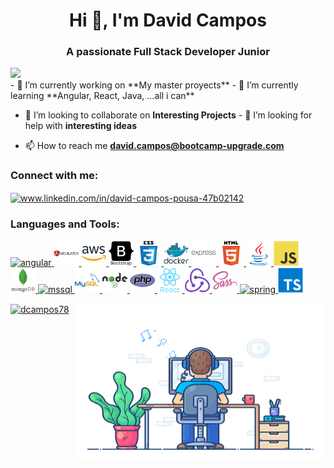 <h1 align="center">Hi 👋, I'm David Campos</h1>
<h3 align="center">A passionate Full Stack Developer Junior</h3>
<div dir="auto">
<animated-image data-catalyst="" style="width: 1920px;"><a target="_blank" rel="noopener noreferrer nofollow" href="https://user-images.githubusercontent.com/112029342/195459216-f112d4b1-c467-482f-8015-f5137026ddaf.gif" data-target="animated-image.originalLink"><img src="https://user-images.githubusercontent.com/112029342/195459216-f112d4b1-c467-482f-8015-f5137026ddaf.gif" style="max-width: 100%; display: inline-block;" data-target="animated-image.originalImage"></a>
      <span class="AnimatedImagePlayer" data-target="animated-image.player" hidden="">
        <a data-target="animated-image.replacedLink" class="AnimatedImagePlayer-images" href="https://user-images.githubusercontent.com/112029342/195459216-f112d4b1-c467-482f-8015-f5137026ddaf.gif" target="_blank">    
  <span data-target="animated-image.imageContainer">
      <img data-target="animated-image.replacedImage" alt="195459216-f112d4b1-c467-482f-8015-f5137026ddaf.gif" class="AnimatedImagePlayer-animatedImage" src="https://user-images.githubusercontent.com/112029342/195459216-f112d4b1-c467-482f-8015-f5137026ddaf.gif" style="display: block; opacity: 1;">
    <canvas class="AnimatedImagePlayer-stillImage" aria-hidden="true" width="846" height="263"></canvas></span></a>
  <button data-target="animated-image.imageButton" class="AnimatedImagePlayer-images" tabindex="-1" aria-label="Play 195459216-f112d4b1-c467-482f-8015-f5137026ddaf.gif" hidden=""></button>
  <span class="AnimatedImagePlayer-controls" data-target="animated-image.controls" hidden="">
    <button data-target="animated-image.playButton" class="AnimatedImagePlayer-button" aria-label="Play 195459216-f112d4b1-c467-482f-8015-f5137026ddaf.gif">
      <svg aria-hidden="true" focusable="false" class="octicon icon-play" width="16" height="16" viewBox="0 0 16 16" fill="none" xmlns="http://www.w3.org/2000/svg">
        <path d="M4 13.5427V2.45734C4 1.82607 4.69692 1.4435 5.2295 1.78241L13.9394 7.32507C14.4334 7.63943 14.4334 8.36057 13.9394 8.67493L5.2295 14.2176C4.69692 14.5565 4 14.1739 4 13.5427Z">
      </path></svg>
      <svg aria-hidden="true" focusable="false" class="octicon icon-pause" width="16" height="16" viewBox="0 0 16 16" xmlns="http://www.w3.org/2000/svg">
        <rect x="4" y="2" width="3" height="12" rx="1"></rect>
        <rect x="9" y="2" width="3" height="12" rx="1"></rect>
      </svg>
    </button>
    <a data-target="animated-image.openButton" aria-label="Open 195459216-f112d4b1-c467-482f-8015-f5137026ddaf.gif in new window" class="AnimatedImagePlayer-button" href="https://user-images.githubusercontent.com/112029342/195459216-f112d4b1-c467-482f-8015-f5137026ddaf.gif" target="_blank">
      <svg aria-hidden="true" class="octicon" xmlns="http://www.w3.org/2000/svg" viewBox="0 0 16 16" width="16" height="16">
        <path fill-rule="evenodd" d="M10.604 1h4.146a.25.25 0 01.25.25v4.146a.25.25 0 01-.427.177L13.03 4.03 9.28 7.78a.75.75 0 01-1.06-1.06l3.75-3.75-1.543-1.543A.25.25 0 0110.604 1zM3.75 2A1.75 1.75 0 002 3.75v8.5c0 .966.784 1.75 1.75 1.75h8.5A1.75 1.75 0 0014 12.25v-3.5a.75.75 0 00-1.5 0v3.5a.25.25 0 01-.25.25h-8.5a.25.25 0 01-.25-.25v-8.5a.25.25 0 01.25-.25h3.5a.75.75 0 000-1.5h-3.5z"></path>
      </svg>
    </a>
  </span>
</span></animated-image>
</div>
- 🔭 I’m currently working on **My master proyects**                                                                                                                        - 🌱 I’m currently learning **Angular, React, Java, ...all i can**

- 👯 I’m looking to collaborate on **Interesting Projects**                                                                                                                  - 🤝 I’m looking for help with **interesting ideas**

- 📫 How to reach me **david.campos@bootcamp-upgrade.com**
<h3 align="left">Connect with me:</h3>
<p align="left">
<a href="https://linkedin.com/in/david-campos-pousa-47b02142" target="blank"><img align="center" src="https://raw.githubusercontent.com/rahuldkjain/github-profile-readme-generator/master/src/images/icons/Social/linked-in-alt.svg" alt="www.linkedin.com/in/david-campos-pousa-47b02142" height="30" width="40" /></a>
</p>
<h3 align="left">Languages and Tools:</h3>
<p align="left"> <a href="https://angular.io" target="_blank" rel="noreferrer"> <img src="https://angular.io/assets/images/logos/angular/angular.svg" alt="angular" width="40" height="40"/> </a> <a href="https://angular.io" target="_blank" rel="noreferrer"> <img src="https://raw.githubusercontent.com/devicons/devicon/master/icons/angularjs/angularjs-original-wordmark.svg" alt="angularjs" width="40" height="40"/> </a> <a href="https://aws.amazon.com" target="_blank" rel="noreferrer"> <img src="https://raw.githubusercontent.com/devicons/devicon/master/icons/amazonwebservices/amazonwebservices-original-wordmark.svg" alt="aws" width="40" height="40"/> </a> <a href="https://getbootstrap.com" target="_blank" rel="noreferrer"> <img src="https://raw.githubusercontent.com/devicons/devicon/master/icons/bootstrap/bootstrap-plain-wordmark.svg" alt="bootstrap" width="40" height="40"/> </a> <a href="https://www.w3schools.com/css/" target="_blank" rel="noreferrer"> <img src="https://raw.githubusercontent.com/devicons/devicon/master/icons/css3/css3-original-wordmark.svg" alt="css3" width="40" height="40"/> </a> <a href="https://www.docker.com/" target="_blank" rel="noreferrer"> <img src="https://raw.githubusercontent.com/devicons/devicon/master/icons/docker/docker-original-wordmark.svg" alt="docker" width="40" height="40"/> </a> <a href="https://expressjs.com" target="_blank" rel="noreferrer"> <img src="https://raw.githubusercontent.com/devicons/devicon/master/icons/express/express-original-wordmark.svg" alt="express" width="40" height="40"/> </a> <a href="https://www.w3.org/html/" target="_blank" rel="noreferrer"> <img src="https://raw.githubusercontent.com/devicons/devicon/master/icons/html5/html5-original-wordmark.svg" alt="html5" width="40" height="40"/> </a> <a href="https://www.java.com" target="_blank" rel="noreferrer"> <img src="https://raw.githubusercontent.com/devicons/devicon/master/icons/java/java-original.svg" alt="java" width="40" height="40"/> </a> <a href="https://developer.mozilla.org/en-US/docs/Web/JavaScript" target="_blank" rel="noreferrer"> <img src="https://raw.githubusercontent.com/devicons/devicon/master/icons/javascript/javascript-original.svg" alt="javascript" width="40" height="40"/> </a> <a href="https://www.mongodb.com/" target="_blank" rel="noreferrer"> <img src="https://raw.githubusercontent.com/devicons/devicon/master/icons/mongodb/mongodb-original-wordmark.svg" alt="mongodb" width="40" height="40"/> </a> <a href="https://www.microsoft.com/en-us/sql-server" target="_blank" rel="noreferrer"> <img src="https://www.svgrepo.com/show/303229/microsoft-sql-server-logo.svg" alt="mssql" width="40" height="40"/> </a> <a href="https://www.mysql.com/" target="_blank" rel="noreferrer"> <img src="https://raw.githubusercontent.com/devicons/devicon/master/icons/mysql/mysql-original-wordmark.svg" alt="mysql" width="40" height="40"/> </a> <a href="https://nodejs.org" target="_blank" rel="noreferrer"> <img src="https://raw.githubusercontent.com/devicons/devicon/master/icons/nodejs/nodejs-original-wordmark.svg" alt="nodejs" width="40" height="40"/> </a> <a href="https://www.php.net" target="_blank" rel="noreferrer"> <img src="https://raw.githubusercontent.com/devicons/devicon/master/icons/php/php-original.svg" alt="php" width="40" height="40"/> </a> <a href="https://reactjs.org/" target="_blank" rel="noreferrer"> <img src="https://raw.githubusercontent.com/devicons/devicon/master/icons/react/react-original-wordmark.svg" alt="react" width="40" height="40"/> </a> <a href="https://redux.js.org" target="_blank" rel="noreferrer"> <img src="https://raw.githubusercontent.com/devicons/devicon/master/icons/redux/redux-original.svg" alt="redux" width="40" height="40"/> </a> <a href="https://sass-lang.com" target="_blank" rel="noreferrer"> <img src="https://raw.githubusercontent.com/devicons/devicon/master/icons/sass/sass-original.svg" alt="sass" width="40" height="40"/> </a> <a href="https://spring.io/" target="_blank" rel="noreferrer"> <img src="https://www.vectorlogo.zone/logos/springio/springio-icon.svg" alt="spring" width="40" height="40"/> </a> <a href="https://www.typescriptlang.org/" target="_blank" rel="noreferrer"> <img src="https://raw.githubusercontent.com/devicons/devicon/master/icons/typescript/typescript-original.svg" alt="typescript" width="40" height="40"/> </a> </p>
<div display:"flex" justify-content:"space-around">
      <p dir="auto"><animated-image data-catalyst="" style="float: right; width: 400px;"><a target="_blank" rel="noopener noreferrer nofollow" href="https://raw.githubusercontent.com/jsuarezruiz/jsuarezruiz/master/images/coding.gif" data-target="animated-      image.originalLink"><img width="400" height="250"align="right" alt="Gif" src="https://raw.githubusercontent.com/jsuarezruiz/jsuarezruiz/master/images/coding.gif" style="max-width: 100%; display: inline-block;" data-target="animated-image.originalImage"></a>
      <span class="AnimatedImagePlayer" data-target="animated-image.player" hidden="">
        <a data-target="animated-image.replacedLink" class="AnimatedImagePlayer-images" href="https://raw.githubusercontent.com/jsuarezruiz/jsuarezruiz/master/images/coding.gif" target="_blank">
      <p><img align="center" width="350" height="300" src="https://github-readme-stats.vercel.app/api/top-langs?username=dcampos78&show_icons=true&locale=en&layout=compact" alt="dcampos78" /></p>     
</div>



